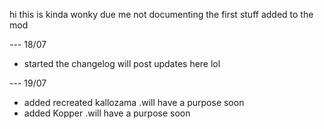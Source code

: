hi this is kinda wonky due me not documenting the first stuff added to the mod

--- 18/07
- started the changelog
will post updates here lol

--- 19/07
- added recreated kallozama
.will have a purpose soon
- added Kopper
.will have a purpose soon
